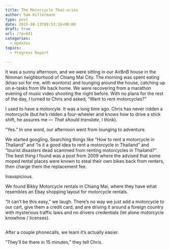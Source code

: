 ```yaml
---
title: The Motorcycle Thai-aries
author: Sam Killermann
type: post
date: 2015-08-13T09:53:16+00:00
draft: true
url: /?p=841
categories:
  - Updates
topics:
  - Progress Report

---
```

It was a sunny afternoon, and we were sitting in our AirBnB house in the Nimman neighborhood of Chiang Mai City. The morning was spent eating (khao soi for me, with wontons) and lounging around the house, catching up on e-tasks from life back home. We were recovering from a marathon evening of music video shooting the night before. With no plans for the rest of the day, I turned to Chris and asked, &#8220;Want to rent motorcycles?&#8221;

I used to have a motorcyle. It was a long time ago. Chris has never ridden a motorcycle (but he&#8217;s ridden a four-wheeler and knows how to drive a stick shift, he assures me &#8212; _That should translate_, I think).

&#8220;Yes.&#8221; In one word, our afternoon went from lounging to adventure.

We started googling. Searching things like &#8220;How to rent a motorcycle in Thailand&#8221; and &#8220;is it a good idea to rent a motorcycle in Thailand&#8221; and &#8220;tourist disasters dead scammed from renting motorcycles in Thailand?&#8221; The best thing I found was a post from 2009 where the advised that some moped rental places were known to steal their own bikes back from renters, then charge them the replacement fee. 

Inauspicious.

We found Bikky Motorcycle rentals in Chiang Mai, where they have what resembles an Ebay shopping layout for motorcycle rentals.

&#8220;It can&#8217;t be this easy,&#8221; we laugh. There&#8217;s no way we just add a motorcycle to our cart, give them a credit card, and are driving it around a foreign country with mysterious traffic laws and no drivers credentials (let alone motorcycle knowhow / licenses).

[<img class="lazy-load" data-src="//wp-content/uploads/2015/08/IMG_0086.png" alt="" />][1]

After a couple phonecalls, we learn it&#8217;s actually easier. 

&#8220;They&#8217;ll be there in 15 minutes,&#8221; they tell Chris. 

 [1]: /wp-content/uploads/2015/08/IMG_0086.png